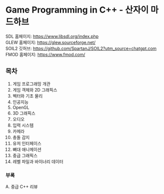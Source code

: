 # Game Programming in C++ - 산자이 마드하브
SDL 홈페이지: https://www.libsdl.org/index.php<br/>
GLEW 홈페이지: https://glew.sourceforge.net/<br/>
SOIL2 깃허브: https://github.com/SpartanJ/SOIL2?utm_source=chatgpt.com<br/>
FMOD 홈페이지: https://www.fmod.com/<br/>
## 목차
1. 게임 프로그래밍 개관
2. 게임 객체와 2D 그래픽스
3. 벡터와 기초 물리
4. 인공지능
5. OpenGL
6. 3D 그래픽스
7. 오디오
8. 입력 시스템
9. 카메라
10. 충돌 감지
11. 유저 인터페이스
12. 뼈대 애니메이션
13. 중급 그래픽스
14. 레벨 파일과 바이너리 데이터
### 부록
A. 중급 C++ 리뷰
